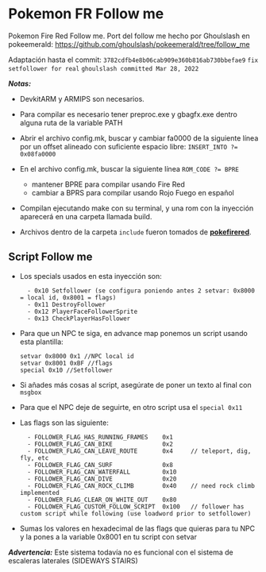 # Pokemon FR Follow me
Pokemon Fire Red Follow me.
Port del follow me hecho por Ghoulslash en pokeemerald:
        https://github.com/ghoulslash/pokeemerald/tree/follow_me

Adaptación hasta el commit:
        `3782cdfb4e8b06cab909e360b816ab730bbefae9`
        `fix setfollower for real`
        `ghoulslash committed Mar 28, 2022`

***Notas:***

- DevkitARM y ARMIPS son necesarios.

- Para compilar es necesario tener preproc.exe y gbagfx.exe dentro alguna ruta de la variable PATH

- Abrir el archivo config.mk, buscar y cambiar fa0000 de la siguiente línea por un offset alineado con suficiente espacio libre:
        `INSERT_INTO ?= 0x08fa0000`
- En el archivo config.mk, buscar la siguiente línea
        `ROM_CODE ?= BPRE`
    - mantener  BPRE para compilar usando Fire Red
    - cambiar a BPRS para compilar usando Rojo Fuego en español

- Compilan ejecutando make con su terminal, y una rom con la inyección aparecerá en una carpeta llamada build.

- Archivos dentro de la carpeta `include` fueron tomados de [**pokefirered**](https://github.com/pret/pokefirered).


## Script Follow me

- Los specials usados en esta inyección son:

        - 0x10 Setfollower (se configura poniendo antes 2 setvar: 0x8000 = local id, 0x8001 = flags)
        - 0x11 DestroyFollower
        - 0x12 PlayerFaceFollowerSprite
        - 0x13 CheckPlayerHasFollower
- Para que un NPC te siga, en advance map ponemos un script usando esta plantilla:

      setvar 0x8000 0x1 //NPC local id
      setvar 0x8001 0xBF //flags
      special 0x10 //Setfollower
- Si añades más cosas al script, asegúrate de poner un texto al final con `msgbox`

- Para que el NPC deje de seguirte, en otro script usa el `special 0x11`

- Las flags son las siguiente:

        - FOLLOWER_FLAG_HAS_RUNNING_FRAMES    0x1
        - FOLLOWER_FLAG_CAN_BIKE              0x2
        - FOLLOWER_FLAG_CAN_LEAVE_ROUTE       0x4     // teleport, dig, fly, etc
        - FOLLOWER_FLAG_CAN_SURF              0x8
        - FOLLOWER_FLAG_CAN_WATERFALL         0x10
        - FOLLOWER_FLAG_CAN_DIVE              0x20
        - FOLLOWER_FLAG_CAN_ROCK_CLIMB        0x40    // need rock climb implemented
        - FOLLOWER_FLAG_CLEAR_ON_WHITE_OUT    0x80
        - FOLLOWER_FLAG_CUSTOM_FOLLOW_SCRIPT  0x100   // follower has custom script while following (use loadword prior to setfollower)
- Sumas los valores en hexadecimal de las flags que quieras para tu NPC y la pones a la variable 0x8001 en tu script con setvar

***Advertencia:***
Este sistema todavía no es funcional con el sistema de escaleras laterales (SIDEWAYS STAIRS)

